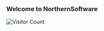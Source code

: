 ### Welcome to NorthernSoftware

![Visitor Count](https://profile-counter.glitch.me/{username}/count.svg)

